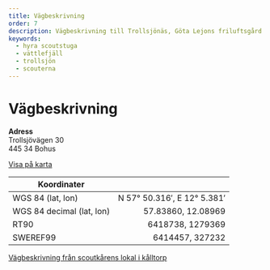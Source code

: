 ```yaml
---
title: Vägbeskrivning
order: 7
description: Vägbeskrivning till Trollsjönäs, Göta Lejons friluftsgård
keywords:
  - hyra scoutstuga
  - vättlefjäll
  - trollsjön
  - scouterna
---
```


# Vägbeskrivning

**Adress**  
Trollsjövägen 30  
445 34 Bohus  

[Visa på karta](http://kartor.eniro.se/m/IKdMa)


| **Koordinater**  |  |
| ----                       | -----:                     |
| WGS 84 (lat, lon)         | N 57° 50.316′, E 12° 5.381′ |
| WGS 84 decimal (lat, lon) | 57.83860, 12.08969 |
| RT90                      | 6418738, 1279369 |
| SWEREF99                  | 6414457, 327232 |

[Vägbeskrivning från scoutkårens lokal i kålltorp](https://maps.google.com/maps?saddr=Virginsgatan+25,+G%C3%B6teborg,+Sverige&daddr=Trollsj%C3%B6v%C3%A4gen+30,+G%C3%B6teborg,+Sverige&hl=sv&ie=UTF8&sll=57.781474,12.158432&sspn=0.318859,0.504684&geocode=FbuZcAMdZ4y3ACn5jXUvdfRPRjFPKytaZ52TLw%3BFZ6LcgMd0XO4ACnxYUegH19FRjEXeHpq-8eTTA&mra=ls&t=m&z=12oq=Viriginsgatan+25&mra=ls&t=m&z=11)
